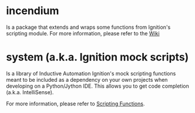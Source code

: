 # incendium
Is a package that extends and wraps some functions from Ignition's scripting module.  For more information, please refer to
the [Wiki](https://github.com/thecesrom/Ignition/wiki/incendium)

# system (a.k.a. Ignition mock scripts)
Is a library of Inductive Automation Ignition's mock scripting functions meant to be included as a dependency on your
own projects when developing on a Python/Jython IDE. This allows you to get code completion (a.k.a. IntelliSense).

For more information, please refer to
[Scripting Functions](https://docs.inductiveautomation.com/display/DOC79/Scripting+Functions?src=sidebar).
